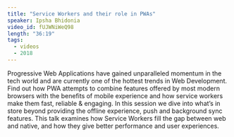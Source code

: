 ```yaml
---
title: "Service Workers and their role in PWAs"
speaker: Ipsha Bhidonia
video_id: fUJWNiWeQ98
length: "36:19"
tags:
  - videos
  - 2018
---
```


Progressive Web Applications have gained unparalleled momentum in the tech world and are currently one of the hottest trends in Web Development. Find out how PWA attempts to combine features offered by most modern browsers with the benefits of mobile experience and how service workers make them fast, reliable & engaging. In this session we dive into what’s in store beyond providing the offline experience, push and background sync features. This talk examines how Service Workers fill the gap between web and native, and how they give better performance and user experiences.

